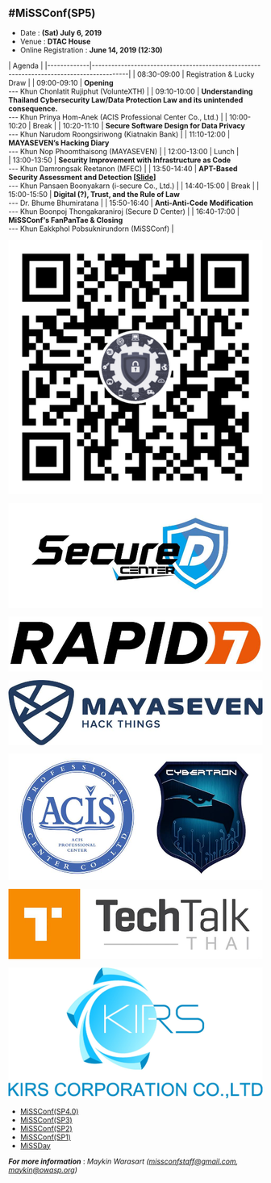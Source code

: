 ## #MiSSConf(SP5)

+ Date : **(Sat) July 6, 2019**
+ Venue : **DTAC House**
+ Online Registration : **June 14, 2019 (12:30)**

|      Agenda       																					|
|-------------|-----------------------------------------------------------------------------------------|
| 08:30-09:00 | Registration & Lucky Draw																|
| 09:00-09:10 | **Opening** <br>--- Khun Chonlatit Rujiphut (VolunteXTH) 									|
| 09:10-10:00 | **Understanding Thailand Cybersecurity Law/Data Protection Law and its unintended consequence.** <br>--- Khun Prinya Hom-Anek (ACIS Professional Center Co., Ltd.)	|
| 10:00-10:20 | Break																					|
| 10:20-11:10 | **Secure Software Design for Data Privacy** <br>--- Khun Narudom Roongsiriwong (Kiatnakin Bank)								|
| 11:10-12:00 | **MAYASEVEN’s Hacking Diary** <br>--- Khun Nop Phoomthaisong (MAYASEVEN)				|
| 12:00-13:00 | Lunch																					|	
| 13:00-13:50 | **Security Improvement with Infrastructure as Code** <br>--- Khun Damrongsak Reetanon (MFEC)  										|
| 13:50-14:40 | **APT-Based Security Assessment and Detection [[Slide](https://docs.google.com/presentation/d/1HJj7svm206DsovI2n-ESaLcCh46MFg_9c1Hx0wq8UrU/)]** <br>--- Khun Pansaen Boonyakarn (i-secure Co., Ltd.)	|
| 14:40-15:00 | Break																					|
| 15:00-15:50 | **Digital (?), Trust, and the Rule of Law** <br>--- Dr. Bhume Bhumiratana  													|
| 15:50-16:40 | **Anti-Anti-Code Modification** <br>--- Khun Boonpoj Thongakaraniroj (Secure D Center)	|
| 16:40-17:00 | **MiSSConf's FanPanTae  & Closing** <br>--- Khun Eakkphol Pobsuknirundorn (MiSSConf) 	|


[![](/img/lineat-missconf-v2.png "Talk w/ us via LINE")](https://line.me/R/ti/p/%40missconf)

[![](/SP5/Sponsors/SecureD-Center.jpg "WHAT WE DO.    PREVENT  DETECT  RESPOND      OUR SERVICES.  As the information security landscape continues to evolve, cyber-attack becomes increasingly sophisticated. Cyber security has become a significant agenda of Boards across the globe.")](https://secure-d.tech/)

[![](/SP5/Sponsors/RAPID7.jpg "Rapid7 powers the practice of SecOps by delivering shared visibility, analytics, and automation to unite security, IT, and DevOps teams. Learn more.")](https://www.rapid7.com/)

[![](/SP5/Sponsors/MAYASEVEN.jpg "ร่วมผลักดันและพัฒนาความปลอดภัยทางไซเบอร์ของประเทศให้มีความมั่นคง และเป็นผู้นำในการให้บริการด้านความปลอดภัยทางไซเบอร์ที่มีขีดความสามารถในการแข่งขันระดับสากล")](https://mayaseven.com/)

[![](/SP5/Sponsors/ACIS-Cybertron.jpg "ACIS Professional Center is a Number one IT security Training and Consult firm in Thailand. ACIS provides IT Security training courses and consultancy by A. Prinya Hom-Anek and his team. Also hosts the biggest IT security Event known as CDIC")](https://www.acisonline.net)

[![](/SP5/Sponsors/TechTalkThai.jpg "TechTalkThai - ศูนย์รวมข่าว Enterprise IT ออนไลน์แห่งแรกในประเทศไทย - TechTalkThai")](https://www.techtalkthai.com/)

[![](/SP5/Sponsors/KirsCorp.jpg "KIRS Corporation Company Limited - จำหน่ายสินค้าและให้บริการด้านไอทีระดับองค์กร พร้อมให้ราคาดีที่สุด")](https://www.kirscorp.co.th/)



* [MiSSConf(SP4.0)](https://www.techtalkthai.com/missconfsp4-0-registration-will-start-in-2018-03-16/)
* [MiSSConf(SP3)](https://www.techtalkthai.com/missconfsp3-registration-date-is-marked-at-march-15th-2017-12-00/)
* [MiSSConf(SP2)](https://www.techtalkthai.com/missconfsp2-tickets-will-be-available-for-free-at-noon-of-2016-11-03/)
* [MiSSConf(SP1)](https://www.techtalkthai.com/introduce-to-missconfsp1-free-it-security-seminar/)
* [MiSSDay](https://www.techtalkthai.com/it-connect-miss-day/)

***For more information*** : *Maykin Warasart (missconfstaff@gmail.com, maykin@owasp.org)*